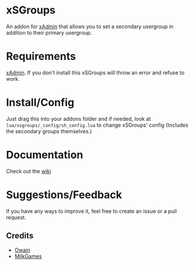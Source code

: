 # xSGroups
An addon for [xAdmin](https://github.com/OwjoTheGreat/xadmin) that allows you to set a secondary usergroup in addition to their primary usergroup.

# Requirements
[xAdmin](https://github.com/OwjoTheGreat/xadmin). If you don't install this xSGroups will throw an error and refuse to work.

# Install/Config
Just drag this into your addons folder and if needed, look at `lua/xsgroups/_config/sh_config.lua` to change xSGroups' config (Includes the secondary groups themselves.)

# Documentation
Check out the [wiki](https://github.com/TheXYZNetwork/xSGroups/wiki/)

# Suggestions/Feedback
If you have any ways to improve it, feel free to create an issue or a pull request. 

## Credits
- [Owain](https://github.com/OwjoTheGreat)
- [MilkGames](https://github.com/MilkGames)
